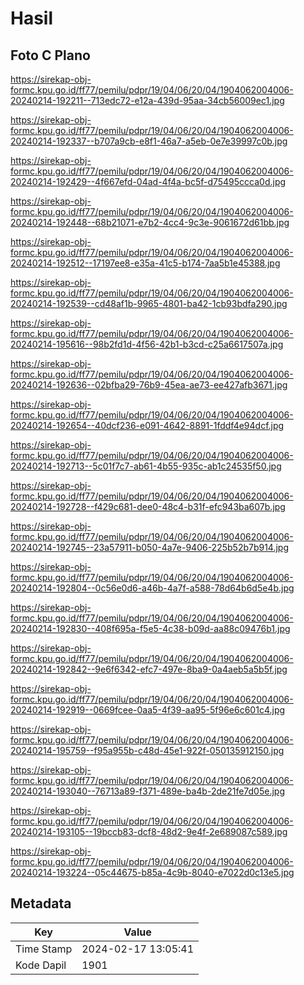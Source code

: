 # Hasil

## Foto C Plano

https://sirekap-obj-formc.kpu.go.id/ff77/pemilu/pdpr/19/04/06/20/04/1904062004006-20240214-192211--713edc72-e12a-439d-95aa-34cb56009ec1.jpg

https://sirekap-obj-formc.kpu.go.id/ff77/pemilu/pdpr/19/04/06/20/04/1904062004006-20240214-192337--b707a9cb-e8f1-46a7-a5eb-0e7e39997c0b.jpg

https://sirekap-obj-formc.kpu.go.id/ff77/pemilu/pdpr/19/04/06/20/04/1904062004006-20240214-192429--4f667efd-04ad-4f4a-bc5f-d75495ccca0d.jpg

https://sirekap-obj-formc.kpu.go.id/ff77/pemilu/pdpr/19/04/06/20/04/1904062004006-20240214-192448--68b21071-e7b2-4cc4-9c3e-9061672d61bb.jpg

https://sirekap-obj-formc.kpu.go.id/ff77/pemilu/pdpr/19/04/06/20/04/1904062004006-20240214-192512--17197ee8-e35a-41c5-b174-7aa5b1e45388.jpg

https://sirekap-obj-formc.kpu.go.id/ff77/pemilu/pdpr/19/04/06/20/04/1904062004006-20240214-192539--cd48af1b-9965-4801-ba42-1cb93bdfa290.jpg

https://sirekap-obj-formc.kpu.go.id/ff77/pemilu/pdpr/19/04/06/20/04/1904062004006-20240214-195616--98b2fd1d-4f56-42b1-b3cd-c25a6617507a.jpg

https://sirekap-obj-formc.kpu.go.id/ff77/pemilu/pdpr/19/04/06/20/04/1904062004006-20240214-192636--02bfba29-76b9-45ea-ae73-ee427afb3671.jpg

https://sirekap-obj-formc.kpu.go.id/ff77/pemilu/pdpr/19/04/06/20/04/1904062004006-20240214-192654--40dcf236-e091-4642-8891-1fddf4e94dcf.jpg

https://sirekap-obj-formc.kpu.go.id/ff77/pemilu/pdpr/19/04/06/20/04/1904062004006-20240214-192713--5c01f7c7-ab61-4b55-935c-ab1c24535f50.jpg

https://sirekap-obj-formc.kpu.go.id/ff77/pemilu/pdpr/19/04/06/20/04/1904062004006-20240214-192728--f429c681-dee0-48c4-b31f-efc943ba607b.jpg

https://sirekap-obj-formc.kpu.go.id/ff77/pemilu/pdpr/19/04/06/20/04/1904062004006-20240214-192745--23a57911-b050-4a7e-9406-225b52b7b914.jpg

https://sirekap-obj-formc.kpu.go.id/ff77/pemilu/pdpr/19/04/06/20/04/1904062004006-20240214-192804--0c56e0d6-a46b-4a7f-a588-78d64b6d5e4b.jpg

https://sirekap-obj-formc.kpu.go.id/ff77/pemilu/pdpr/19/04/06/20/04/1904062004006-20240214-192830--408f695a-f5e5-4c38-b09d-aa88c09476b1.jpg

https://sirekap-obj-formc.kpu.go.id/ff77/pemilu/pdpr/19/04/06/20/04/1904062004006-20240214-192842--9e6f6342-efc7-497e-8ba9-0a4aeb5a5b5f.jpg

https://sirekap-obj-formc.kpu.go.id/ff77/pemilu/pdpr/19/04/06/20/04/1904062004006-20240214-192919--0669fcee-0aa5-4f39-aa95-5f96e6c601c4.jpg

https://sirekap-obj-formc.kpu.go.id/ff77/pemilu/pdpr/19/04/06/20/04/1904062004006-20240214-195759--f95a955b-c48d-45e1-922f-050135912150.jpg

https://sirekap-obj-formc.kpu.go.id/ff77/pemilu/pdpr/19/04/06/20/04/1904062004006-20240214-193040--76713a89-f371-489e-ba4b-2de21fe7d05e.jpg

https://sirekap-obj-formc.kpu.go.id/ff77/pemilu/pdpr/19/04/06/20/04/1904062004006-20240214-193105--19bccb83-dcf8-48d2-9e4f-2e689087c589.jpg

https://sirekap-obj-formc.kpu.go.id/ff77/pemilu/pdpr/19/04/06/20/04/1904062004006-20240214-193224--05c44675-b85a-4c9b-8040-e7022d0c13e5.jpg


## Metadata

| Key        | Value               |
| ---------- | ------------------- |
| Time Stamp | 2024-02-17 13:05:41 |
| Kode Dapil | 1901                |



